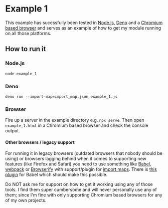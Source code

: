 # Example 1

This example has sucessfully been tested in [Node.js](https://nodejs.org), [Deno](https://deno.land/) and a [Chromium based browser](https://en.wikipedia.org/wiki/Chromium_(web_browser)#Browsers_based_on_Chromium) and serves as an example of how to get my module running on all those platforms.

## How to run it

### Node.js
```shell
node example_1
```

### Deno
```shell
deno run --import-map=import_map.json example_1.js
```

### Browser
Fire up a server in the example directory e.g. `npx serve`. Then open `example_1.html` in a Chromium based browser and check the console output.

#### Other browsers / legacy support

For running it in legacy browsers (outdated browsers that nobody should be using) or browsers lagging behind when it comes to supporting new features (like Firefox and Safari) you need to use something like [Babel](https://babeljs.io/), [webpack](https://webpack.js.org/) or [Browserify](http://browserify.org/) with support/plugin for [import maps](). There is [this plugin](https://www.npmjs.com/package/babel-plugin-import-map) for Babel which should make this possible.

Do NOT ask me for support on how to get it working using any of those tools. I find them super cumbersome and will never personally use any of them; since I'm fine with only supporting Chromium based browsers for any of my own projects.
